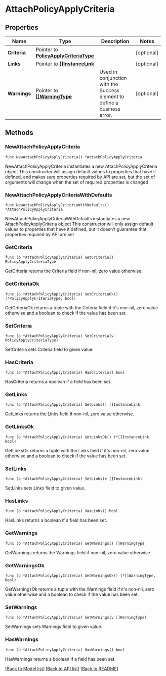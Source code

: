 # AttachPolicyApplyCriteria

## Properties

Name | Type | Description | Notes
------------ | ------------- | ------------- | -------------
**Criteria** | Pointer to [**PolicyApplyCriteriaType**](PolicyApplyCriteriaType.md) |  | [optional] 
**Links** | Pointer to [**[]InstanceLink**](InstanceLink.md) |  | [optional] 
**Warnings** | Pointer to [**[]WarningType**](WarningType.md) | Used in conjunction with the Success element to define a business error. | [optional] 

## Methods

### NewAttachPolicyApplyCriteria

`func NewAttachPolicyApplyCriteria() *AttachPolicyApplyCriteria`

NewAttachPolicyApplyCriteria instantiates a new AttachPolicyApplyCriteria object
This constructor will assign default values to properties that have it defined,
and makes sure properties required by API are set, but the set of arguments
will change when the set of required properties is changed

### NewAttachPolicyApplyCriteriaWithDefaults

`func NewAttachPolicyApplyCriteriaWithDefaults() *AttachPolicyApplyCriteria`

NewAttachPolicyApplyCriteriaWithDefaults instantiates a new AttachPolicyApplyCriteria object
This constructor will only assign default values to properties that have it defined,
but it doesn't guarantee that properties required by API are set

### GetCriteria

`func (o *AttachPolicyApplyCriteria) GetCriteria() PolicyApplyCriteriaType`

GetCriteria returns the Criteria field if non-nil, zero value otherwise.

### GetCriteriaOk

`func (o *AttachPolicyApplyCriteria) GetCriteriaOk() (*PolicyApplyCriteriaType, bool)`

GetCriteriaOk returns a tuple with the Criteria field if it's non-nil, zero value otherwise
and a boolean to check if the value has been set.

### SetCriteria

`func (o *AttachPolicyApplyCriteria) SetCriteria(v PolicyApplyCriteriaType)`

SetCriteria sets Criteria field to given value.

### HasCriteria

`func (o *AttachPolicyApplyCriteria) HasCriteria() bool`

HasCriteria returns a boolean if a field has been set.

### GetLinks

`func (o *AttachPolicyApplyCriteria) GetLinks() []InstanceLink`

GetLinks returns the Links field if non-nil, zero value otherwise.

### GetLinksOk

`func (o *AttachPolicyApplyCriteria) GetLinksOk() (*[]InstanceLink, bool)`

GetLinksOk returns a tuple with the Links field if it's non-nil, zero value otherwise
and a boolean to check if the value has been set.

### SetLinks

`func (o *AttachPolicyApplyCriteria) SetLinks(v []InstanceLink)`

SetLinks sets Links field to given value.

### HasLinks

`func (o *AttachPolicyApplyCriteria) HasLinks() bool`

HasLinks returns a boolean if a field has been set.

### GetWarnings

`func (o *AttachPolicyApplyCriteria) GetWarnings() []WarningType`

GetWarnings returns the Warnings field if non-nil, zero value otherwise.

### GetWarningsOk

`func (o *AttachPolicyApplyCriteria) GetWarningsOk() (*[]WarningType, bool)`

GetWarningsOk returns a tuple with the Warnings field if it's non-nil, zero value otherwise
and a boolean to check if the value has been set.

### SetWarnings

`func (o *AttachPolicyApplyCriteria) SetWarnings(v []WarningType)`

SetWarnings sets Warnings field to given value.

### HasWarnings

`func (o *AttachPolicyApplyCriteria) HasWarnings() bool`

HasWarnings returns a boolean if a field has been set.


[[Back to Model list]](../README.md#documentation-for-models) [[Back to API list]](../README.md#documentation-for-api-endpoints) [[Back to README]](../README.md)


